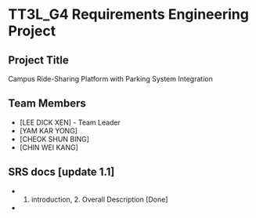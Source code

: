 # TT3L_G4 Requirements Engineering Project

## Project Title
Campus Ride-Sharing Platform with Parking System Integration

## Team Members
- [LEE DICK XEN] - Team Leader
- [YAM KAR YONG] 
- [CHEOK SHUN BING] 
- [CHIN WEI KANG] 

## SRS docs [update 1.1]
- 1. introduction, 2. Overall Description [Done]
- 
